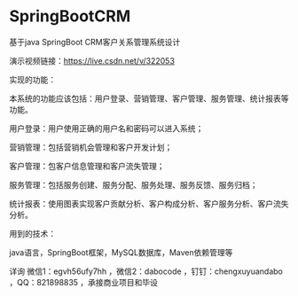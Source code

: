 # SpringBootCRM
基于java SpringBoot CRM客户关系管理系统设计

演示视频链接：https://live.csdn.net/v/322053

实现的功能：

本系统的功能应该包括：用户登录、营销管理、客户管理、服务管理、统计报表等功能。

用户登录：用户使用正确的用户名和密码可以进入系统；

营销管理：包括营销机会管理和客户开发计划；

客户管理：包客户信息管理和客户流失管理；

服务管理：包括服务创建、服务分配、服务处理、服务反馈、服务归档；

统计报表：使用图表实现客户贡献分析、客户构成分析、客户服务分析、客户流失分析。

用到的技术：

java语言，SpringBoot框架，MySQL数据库，Maven依赖管理等

详询 微信1：egvh56ufy7hh ，微信2：dabocode ，钉钉：chengxuyuandabo ，QQ：821898835 ，承接商业项目和毕设
